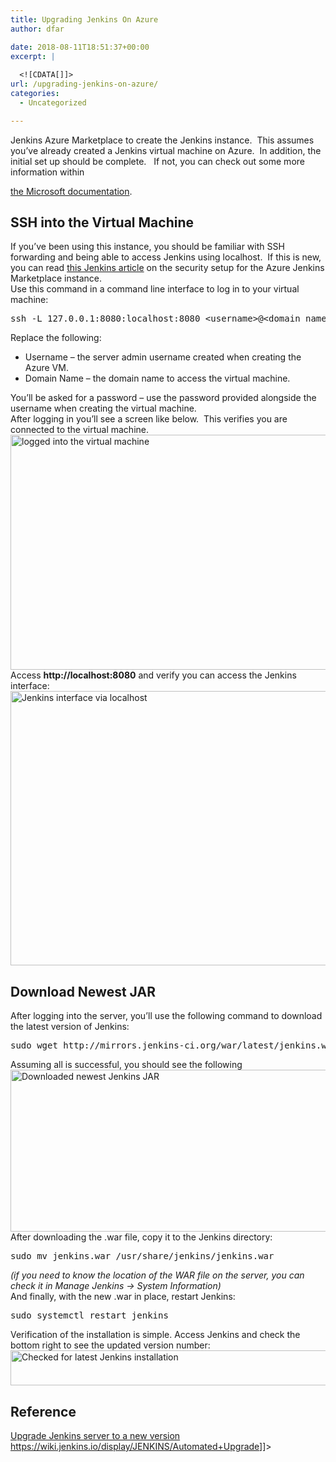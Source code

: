 ```yaml
---
title: Upgrading Jenkins On Azure
author: dfar

date: 2018-08-11T18:51:37+00:00
excerpt: |
  
  <![CDATA[]]>
url: /upgrading-jenkins-on-azure/
categories:
  - Uncategorized

---
```

<!--[CDATA[On July 18 2018, it was announced that Jenkins had a major security flaw in the system, prompting an immediate fix and deploy.  When I set up the Jenkins instance for Azure, I used the Azure Marketplace to do so, handling most of the legwork in getting everything set up.  A quick Google search hadn't brought up an easy way to do this - so I took a good half of a day to figure out the process of upgrading Jenkins on Azure.
This guide will help you upgrade Jenkins on Azure, assuming you've used the <a href="https://azuremarketplace.microsoft.com/en-us/marketplace/apps/azure-oss.jenkins" target="_blank" rel="noopener noreferrer"-->Jenkins Azure Marketplace to create the Jenkins instance.&nbsp; This assumes you&#8217;ve already created a Jenkins virtual machine on Azure.&nbsp; In addition, the initial set up should be complete.&nbsp; &nbsp;If not, you can check out some more information within 

<a href="https://docs.microsoft.com/en-us/azure/jenkins/" target="_blank" rel="noopener noreferrer">the Microsoft documentation</a>.

## SSH into the Virtual Machine

If you&#8217;ve been using this instance, you should be familiar with SSH forwarding and being able to access Jenkins using localhost.&nbsp; If this is new, you can read <a href="https://jenkins.io/blog/2017/04/20/secure-jenkins-on-azure/" target="_blank" rel="noopener noreferrer">this Jenkins article</a> on the security setup for the Azure Jenkins Marketplace instance.  
Use this command in a command line interface to log in to your virtual machine:

<pre class="lang:default decode:true">ssh -L 127.0.0.1:8080:localhost:8080 &lt;username&gt;@&lt;domain_name&gt;</pre>

Replace the following:

  * Username &#8211; the server admin username created when creating the Azure VM.
  * Domain Name &#8211; the domain name to access the virtual machine.

You&#8217;ll be asked for a password &#8211; use the password provided alongside the username when creating the virtual machine.  
After logging in you&#8217;ll see a screen like below.&nbsp; This verifies you are connected to the virtual machine.  
[<img class="alignnone wp-image-123 size-full" src="http://40.76.37.251/wp-content/uploads/2018/08/Capture.png" alt="logged into the virtual machine" width="745" height="376" />][1]  
Access **http://localhost:8080** and verify you can access the Jenkins interface:  
[<img class="alignnone wp-image-124 size-large" src="http://40.76.37.251/wp-content/uploads/2018/08/Capture-1-1024x600.png" alt="Jenkins interface via localhost" width="750" height="439" />][2]

## Download Newest JAR

After logging into the server, you&#8217;ll use the following command to download the latest version of Jenkins:

<pre class="lang:default decode:true">sudo wget http://mirrors.jenkins-ci.org/war/latest/jenkins.war</pre>

Assuming all is successful, you should see the following  
<img class="alignnone wp-image-89 size-large" src="http://40.76.37.251/wp-content/uploads/2018/07/Capture-1024x354.png" alt="Downloaded newest Jenkins JAR" width="750" height="259" />  
After downloading the .war file, copy it to the Jenkins directory:

<pre class="lang:default decode:true">sudo mv jenkins.war /usr/share/jenkins/jenkins.war</pre>

_(if you need to know the location of the WAR file on the server, you can check it in Manage Jenkins -> System Information)_  
And finally, with the new .war in place, restart Jenkins:

<pre class="lang:default decode:true">sudo systemctl restart jenkins</pre>

Verification of the installation is simple. Access Jenkins and check the bottom right to see the updated version number:  
[<img class="alignnone wp-image-125 size-full" src="http://40.76.37.251/wp-content/uploads/2018/08/Untitled.png" alt="Checked for latest Jenkins installation" width="574" height="56" />][3]

## Reference

[Upgrade Jenkins server to a new&nbsp;version][4]  
<https://wiki.jenkins.io/display/JENKINS/Automated+Upgrade>]]>

 [1]: http://40.76.37.251/wp-content/uploads/2018/08/Capture.png
 [2]: http://40.76.37.251/wp-content/uploads/2018/08/Capture-1.png
 [3]: http://40.76.37.251/wp-content/uploads/2018/08/Untitled.png
 [4]: https://mohitgoyal.co/2017/02/15/upgrade-jenkins-server-to-a-new-version/